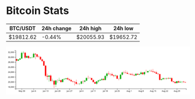 # Bitcoin Stats

BTC/USDT|24h change|24h high|24h low|
|---|---|---|---|
|$19812.62|-0.44%|$20055.93|$19652.72|

<img src="./chart.svg">
